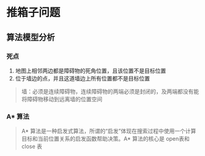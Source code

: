 # 推箱子问题

## 算法模型分析

### 死点
1. 地图上相邻两边都是障碍物的死角位置，且该位置不是目标位置
2. 位于墙边的点，并且这道墙边上所有位置都不是目标位置

> 墙：必须是连续障碍物，连续障碍物的两端必须是封闭的，及两端都没有能将障碍物移动到远离墙的位置空间

### A* 算法
> A* 算法是一种启发式算法，所谓的“启发”体现在搜索过程中使用一个计算目标和当前位置关系的启发函数帮助决策。A* 算法的核心是 open表和 close 表
